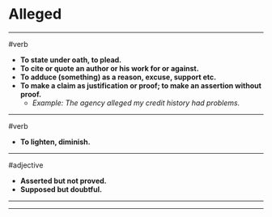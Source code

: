 # Alleged
---
#verb
- **To state under oath, to plead.**
- **To cite or quote an author or his work for or against.**
- **To adduce (something) as a reason, excuse, support etc.**
- **To make a claim as justification or proof; to make an assertion without proof.**
	- _Example: The agency alleged my credit history had problems._
---
#verb
- **To lighten, diminish.**
---
#adjective
- **Asserted but not proved.**
- **Supposed but doubtful.**
---
---
